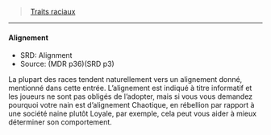﻿---
!GenericItem
Name: Alignement
AltName: Alignment
Source: (MDR p36)(SRD p3)
Id: races_hd.md#alignement
ParentLink: races_hd.md#traits-raciaux
ParentName: Traits raciaux
NameLevel: 4
Attributes: {}
AttributesDictionary: >+
  {}

---
> [Traits raciaux](hd_races_traits_raciaux.md)

---

#### Alignement

- SRD: Alignment
- Source: (MDR p36)(SRD p3)

La plupart des races tendent naturellement vers un alignement donné, mentionné dans cette entrée. L’alignement est indiqué à titre informatif et les joueurs ne sont pas obligés de l’adopter, mais si vous vous demandez pourquoi votre nain est d’alignement Chaotique, en rébellion par rapport à une société naine plutôt Loyale, par exemple, cela peut vous aider à mieux déterminer son comportement.

